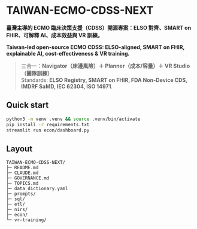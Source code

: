 # TAIWAN-ECMO-CDSS-NEXT

**臺灣主導的 ECMO 臨床決策支援（CDSS）開源專案：ELSO 對齊、SMART on FHIR、可解釋 AI、成本效益與 VR 訓練。**  

**Taiwan-led open-source ECMO CDSS: ELSO-aligned, SMART on FHIR, explainable AI, cost-effectiveness & VR training.**

> 三合一：**Navigator（床邊風險）＋ Planner（成本/容量）＋ VR Studio（團隊訓練）**  
> Standards: **ELSO Registry, SMART on FHIR, FDA Non-Device CDS, IMDRF SaMD, IEC 62304, ISO 14971**.

## Quick start
```bash
python3 -m venv .venv && source .venv/bin/activate
pip install -r requirements.txt
streamlit run econ/dashboard.py
````

## Layout

```
TAIWAN-ECMO-CDSS-NEXT/
├─ README.md
├─ CLAUDE.md
├─ GOVERNANCE.md
├─ TOPICS.md
├─ data_dictionary.yaml
├─ prompts/
├─ sql/
├─ etl/
├─ nirs/
├─ econ/
└─ vr-training/
```